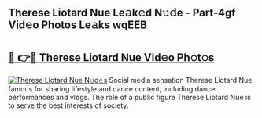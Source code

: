 ## Therese Liotard Nue Le𝚊k𝚎d N𝚞𝚍e - Part-4gf Vid𝚎o Photos Le𝚊ks wqEEB

# <h2><a href="http://fb7xagy.evod.top/?m=Therese+Liotard+Nue">🔗 👉🔴 Therese Liotard Nue Vid𝚎o Ph𝚘t𝚘s</a></h2>

[![Therese Liotard Nue N𝚞d𝚎s](https://i.imgur.com/8V9OHl7.gif)](http://fb7xagy.evod.top/?m=Therese+Liotard+Nue)
Social media sensation Therese Liotard Nue, famous for sharing lifestyle and dance content, including dance performances and vlogs. The role of a public figure Therese Liotard Nue is to serve the best interests of society. 
